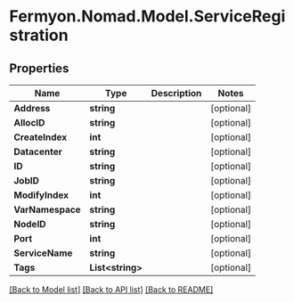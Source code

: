 # Fermyon.Nomad.Model.ServiceRegistration

## Properties

Name | Type | Description | Notes
------------ | ------------- | ------------- | -------------
**Address** | **string** |  | [optional] 
**AllocID** | **string** |  | [optional] 
**CreateIndex** | **int** |  | [optional] 
**Datacenter** | **string** |  | [optional] 
**ID** | **string** |  | [optional] 
**JobID** | **string** |  | [optional] 
**ModifyIndex** | **int** |  | [optional] 
**VarNamespace** | **string** |  | [optional] 
**NodeID** | **string** |  | [optional] 
**Port** | **int** |  | [optional] 
**ServiceName** | **string** |  | [optional] 
**Tags** | **List&lt;string&gt;** |  | [optional] 

[[Back to Model list]](../README.md#documentation-for-models) [[Back to API list]](../README.md#documentation-for-api-endpoints) [[Back to README]](../README.md)

